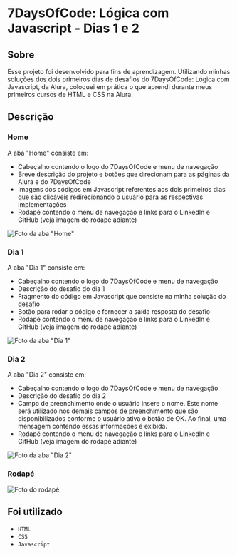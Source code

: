 <h1>7DaysOfCode: Lógica com Javascript - Dias 1 e 2</h1>

<h2>Sobre</h2>
Esse projeto foi desenvolvido para fins de aprendizagem. Utilizando minhas soluções dos dois primeiros dias de desafios do 7DaysOfCode: Lógica com Javascript, da Alura, coloquei em prática o que aprendi durante meus primeiros cursos de HTML e CSS na Alura.

<h2>Descrição</h2>
<h3>Home</h3>
A aba "Home" consiste em:

- Cabeçalho contendo o logo do 7DaysOfCode e menu de navegação
- Breve descrição do projeto e botões que direcionam para as páginas da Alura e do 7DaysOfCode
- Imagens dos códigos em Javascript referentes aos dois primeiros dias que são clicáveis redirecionando o usuário para as respectivas implementações 
- Rodapé contendo o menu de navegação e links para o LinkedIn e GitHub (veja imagem do rodapé adiante)

![Foto da aba "Home"](https://user-images.githubusercontent.com/104444611/177641900-c3c82e50-405d-48d6-8224-02f442680e28.png)

<h3>Dia 1</h3>
A aba "Dia 1" consiste em:

- Cabeçalho contendo o logo do 7DaysOfCode e menu de navegação
- Descrição do desafio do dia 1
- Fragmento do código em Javascript que consiste na minha solução do desafio
- Botão para rodar o código e fornecer a saída resposta do desafio
- Rodapé contendo o menu de navegação e links para o LinkedIn e GitHub (veja imagem do rodapé adiante)

![Foto da aba "Dia 1"](https://user-images.githubusercontent.com/104444611/177643278-e13ed883-cc10-4bd9-b143-e8344f3e9a72.png)

<h3>Dia 2</h3>
A aba "Dia 2" consiste em:

- Cabeçalho contendo o logo do 7DaysOfCode e menu de navegação
- Descrição do desafio do dia 2
- Campo de preenchimento onde o usuário insere o nome. Este nome será utilizado nos demais campos de preenchimento que são disponibilizados conforme o usuário ativa o botão de OK. Ao final, uma mensagem contendo essas informações é exibida.
- Rodapé contendo o menu de navegação e links para o LinkedIn e GitHub (veja imagem do rodapé adiante)

![Foto da aba "Dia 2"](https://user-images.githubusercontent.com/104444611/177644512-3b5c9e6e-4467-437c-8735-98c5d8d5044b.png)

<h3>Rodapé</h3>

![Foto do rodapé](https://user-images.githubusercontent.com/104444611/177644842-7952b2c1-4e8e-40b9-992e-80bf85306c90.png)


<h2>Foi utilizado</h2>

- `HTML`
- `CSS`
- `Javascript`
